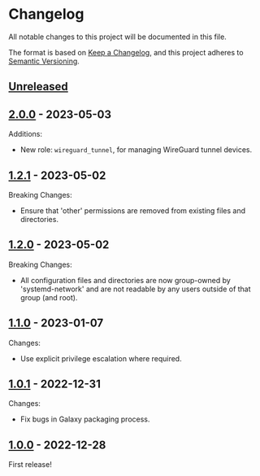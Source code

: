 # Changelog

All notable changes to this project will be documented in this file.

The format is based on [Keep a Changelog](https://keepachangelog.com/en/1.0.0/),
and this project adheres to [Semantic Versioning](https://semver.org/spec/v2.0.0.html).

## [Unreleased]

## [2.0.0] - 2023-05-03

Additions:

* New role: `wireguard_tunnel`, for managing WireGuard tunnel devices.

## [1.2.1] - 2023-05-02

Breaking Changes:

* Ensure that 'other' permissions are removed from existing files and
  directories.

## [1.2.0] - 2023-05-02

Breaking Changes:

* All configuration files and directories are now group-owned by
  'systemd-network' and are not readable by any users outside of that
  group (and root).

## [1.1.0] - 2023-01-07

Changes:

* Use explicit privilege escalation where required.

## [1.0.1] - 2022-12-31

Changes:

* Fix bugs in Galaxy packaging process.

## [1.0.0] - 2022-12-28

First release!

[unreleased]: https://github.com/kpfleming/ansible-systemd-networkd/compare/2.0.0...HEAD
[2.0.0]: https://github.com/kpfleming/ansible-systemd-networkd/compare/1.2.1...2.0.0
[1.2.1]: https://github.com/kpfleming/ansible-systemd-networkd/compare/1.2.0...1.2.1
[1.2.0]: https://github.com/kpfleming/ansible-systemd-networkd/compare/1.1.0...1.2.0
[1.1.0]: https://github.com/kpfleming/ansible-systemd-networkd/compare/1.0.1...1.1.0
[1.0.1]: https://github.com/kpfleming/ansible-systemd-networkd/compare/1.0.0...1.0.1
[1.0.0]: https://github.com/kpfleming/ansible-systemd-networkd/compare/4b825dc642cb6eb9a060e54bf8d69288fbee4904...1.0.0
